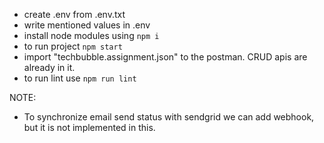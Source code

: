 - create .env from .env.txt
- write mentioned values in .env
- install node modules using `npm i`
- to run project `npm start`
- import "techbubble.assignment.json" to the postman. CRUD apis are already in it.
- to run lint use `npm run lint`


NOTE:
- To synchronize email send status with sendgrid we can add webhook, but it is not implemented in this.
